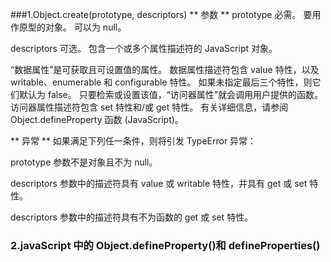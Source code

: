 ###1.Object.create(prototype, descriptors)
** 参数 **
prototype
必需。 要用作原型的对象。 可以为 null。

descriptors
可选。 包含一个或多个属性描述符的 JavaScript 对象。

“数据属性”是可获取且可设置值的属性。 数据属性描述符包含 value 特性，以及 writable、enumerable 和 configurable 特性。 如果未指定最后三个特性，则它们默认为 false。 只要检索或设置该值，“访问器属性”就会调用用户提供的函数。 访问器属性描述符包含 set 特性和/或 get 特性。 有关详细信息，请参阅 Object.defineProperty 函数 (JavaScript)。

** 异常 **
如果满足下列任一条件，则将引发 TypeError 异常：

prototype 参数不是对象且不为 null。

descriptors 参数中的描述符具有 value 或 writable 特性，并具有 get 或 set 特性。

descriptors 参数中的描述符具有不为函数的 get 或 set 特性。

### 2.javaScript 中的 Object.defineProperty()和 defineProperties()
